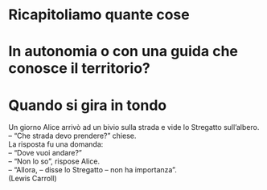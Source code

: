# Ricapitoliamo quante cose

# In autonomia o con una guida che conosce il territorio?

# Quando si gira in tondo


Un giorno Alice arrivò ad un bivio sulla strada e vide lo Stregatto sull’albero.  
– “Che strada devo prendere?” chiese.  
La risposta fu una domanda:  
– “Dove vuoi andare?”  
– “Non lo so”, rispose Alice.  
– “Allora, – disse lo Stregatto – non ha importanza”.  
(Lewis Carroll)


<!--stackedit_data:
eyJoaXN0b3J5IjpbMzE5ODU3Mjk4LDU0MTU4MjEyMiwtMTg0Mz
c5NTQ3Nl19
-->